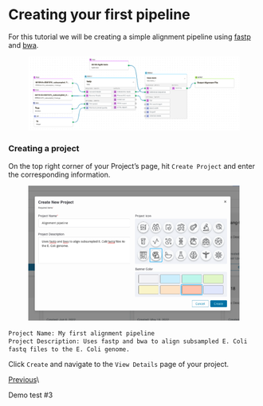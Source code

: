 # Creating your first pipeline

For this tutorial we will be creating a simple alignment pipeline using [fastp](https://github.com/OpenGene/fastp) and [bwa](http://bio-bwa.sourceforge.net/bwa.shtml).&#x20;

<figure><img src="../../.gitbook/assets/simple_alignment_pipeline (1).png" alt=""><figcaption></figcaption></figure>

### Creating a project

On the top right corner of your Project’s page, hit `Create Project` and enter the corresponding information.

<figure><img src="../../.gitbook/assets/Screen Shot 2022-08-22 at 11.41.54 AM.png" alt=""><figcaption></figcaption></figure>

```
Project Name: My first alignment pipeline
Project Description: Uses fastp and bwa to align subsampled E. Coli fastq files to the E. Coli genome.
```

Click `Create` and navigate to the `View Details` page of your project.

[ Previous](https://sphinx-readthedocs-test.readthedocs.io/en/latest/how\_to\_guides/how\_to\_guides.html)\

Demo test #3
